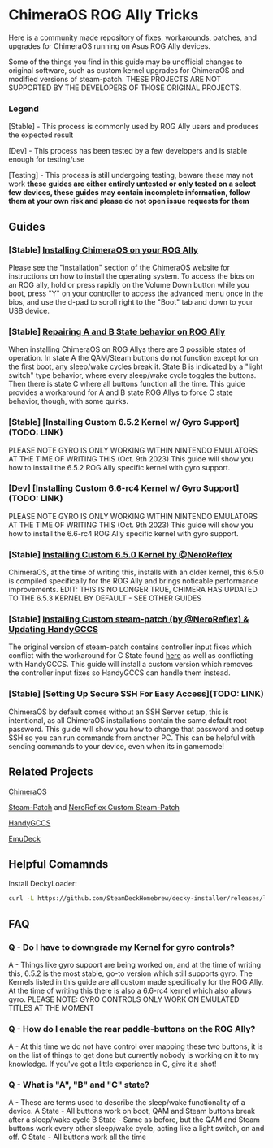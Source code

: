 # ChimeraOS ROG Ally Tricks

Here is a community made repository of fixes, workarounds, patches, and upgrades for ChimeraOS running on Asus ROG Ally devices.

Some of the things you find in this guide may be unofficial changes to original software, such as custom kernel upgrades for ChimeraOS and modified versions of steam-patch. THESE PROJECTS ARE NOT SUPPORTED BY THE DEVELOPERS OF THOSE ORIGINAL PROJECTS.

### Legend
[Stable]  - This process is commonly used by ROG Ally users and produces the expected result

[Dev]     - This process has been tested by a few developers and is stable enough for testing/use

[Testing] - This process is still undergoing testing, beware these may not work
**these guides are either entirely untested or only tested on a select few devices, these guides may contain incomplete information, follow them at your own risk and please do not open issue requests for them**

## Guides

### [Stable] [Installing ChimeraOS on your ROG Ally](https://chimeraos.org/download/)
Please see the "installation" section of the ChimeraOS website for instructions on how to install the operating system. To access the bios on an ROG ally, hold or press rapidly on the Volume Down button while you boot, press "Y" on your controller to access the advanced menu once in the bios, and use the d-pad to scroll right to the "Boot" tab and down to your USB device.

### [Stable] [Repairing A and B State behavior on ROG Ally](https://github.com/bactaholic/chimeraos-ROG-Ally-tricks/blob/main/guides/repairing-b-state-behavior.md)
When installing ChimeraOS on ROG Allys there are 3 possible states of operation. In state A the QAM/Steam buttons do not function except for on the first boot, any sleep/wake cycles break it. State B is indicated by a "light switch" type behavior, where every sleep/wake cycle toggles the buttons. Then there is state C where all buttons function all the time. This guide provides a workaround for A and B state ROG Allys to force C state behavior, though, with some quirks.

### [Stable] [Installing Custom 6.5.2 Kernel w/ Gyro Support](TODO: LINK)
PLEASE NOTE GYRO IS ONLY WORKING WITHIN NINTENDO EMULATORS AT THE TIME OF WRITING THIS (Oct. 9th 2023)
This guide will show you how to install the 6.5.2 ROG Ally specific kernel with gyro support.

### [Dev] [Installing Custom 6.6-rc4 Kernel w/ Gyro Support](TODO: LINK)
PLEASE NOTE GYRO IS ONLY WORKING WITHIN NINTENDO EMULATORS AT THE TIME OF WRITING THIS (Oct. 9th 2023)
This guide will show you how to install the 6.6-rc4 ROG Ally specific kernel with gyro support.

### [Stable] [Installing Custom 6.5.0 Kernel by @NeroReflex](https://github.com/bactaholic/chimeraos-ROG-Ally-tricks/blob/main/guides/installing_custom_6.5.0_kernel.md)
ChimeraOS, at the time of writing this, installs with an older kernel, this 6.5.0 is compiled specifically for the ROG Ally and brings noticable performance improvements.
EDIT: THIS IS NO LONGER TRUE, CHIMERA HAS UPDATED TO THE 6.5.3 KERNEL BY DEFAULT - SEE OTHER GUIDES

### [Stable] [Installing Custom steam-patch (by @NeroReflex) & Updating HandyGCCS](https://github.com/bactaholic/chimeraos-ROG-Ally-tricks/blob/main/guides/installing_custom_steam_patch.md)
The original version of steam-patch contains controller input fixes which conflict with the workaround for C State found [here](https://github.com/bactaholic/chimeraos-ROG-Ally-tricks/blob/main/repairing-b-state-behavior.md) as well as conflicting with HandyGCCS. This guide will install a custom version which removes the controller input fixes so HandyGCCS can handle them instead.

### [Stable] [Setting Up Secure SSH For Easy Access](TODO: LINK)
ChimeraOS by default comes without an SSH Server setup, this is intentional, as all ChimeraOS installations contain the same default root password. This guide will show you how to change that password and setup SSH so you can run commands from another PC. This can be helpful with sending commands to your device, even when its in gamemode!

## Related Projects

[ChimeraOS](https://github.com/ChimeraOS/chimeraos)

[Steam-Patch](https://github.com/Maclay74/steam-patch) and [NeroReflex Custom Steam-Patch](https://github.com/NeroReflex/steam-patch)

[HandyGCCS](https://github.com/ShadowBlip/HandyGCCS)

[EmuDeck](https://github.com/dragoonDorise/EmuDeck)

## Helpful Comamnds

Install DeckyLoader:
```sh
curl -L https://github.com/SteamDeckHomebrew/decky-installer/releases/latest/download/install_release.sh | sh
```

## FAQ
### Q - Do I have to downgrade my Kernel for gyro controls?
A - Things like gyro support are being worked on, and at the time of writing this, 6.5.2 is the most stable, go-to version which still supports gyro. The Kernels listed in this guide are all custom made specifically for the ROG Ally. At the time of writing this there is also a 6.6-rc4 kernel which also allows gyro. PLEASE NOTE: GYRO CONTROLS ONLY WORK ON EMULATED TITLES AT THE MOMENT

### Q - How do I enable the rear paddle-buttons on the ROG Ally?
A - At this time we do not have control over mapping these two buttons, it is on the list of things to get done but currently nobody is working on it to my knowledge. If you've got a little experience in C, give it a shot!

### Q - What is "A", "B" and "C" state?
A - These are terms used to describe the sleep/wake functionality of a device.
        A State - All buttons work on boot, QAM and Steam buttons break after a sleep/wake cycle
        B State - Same as before, but the QAM and Steam buttons work every other sleep/wake cycle, acting like a light switch, on and off.
        C State - All buttons work all the time